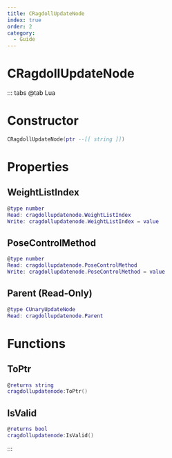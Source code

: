 ```yaml
---
title: CRagdollUpdateNode
index: true
order: 2
category:
  - Guide
---
```


# CRagdollUpdateNode

::: tabs
@tab Lua
# Constructor
```lua
CRagdollUpdateNode(ptr --[[ string ]])
```
# Properties
## WeightListIndex 
```lua
@type number
Read: cragdollupdatenode.WeightListIndex
Write: cragdollupdatenode.WeightListIndex = value
```
## PoseControlMethod 
```lua
@type number
Read: cragdollupdatenode.PoseControlMethod
Write: cragdollupdatenode.PoseControlMethod = value
```
## Parent (Read-Only)
```lua
@type CUnaryUpdateNode
Read: cragdollupdatenode.Parent
```
# Functions
## ToPtr
```lua
@returns string
cragdollupdatenode:ToPtr()
```
## IsValid
```lua
@returns bool
cragdollupdatenode:IsValid()
```

:::